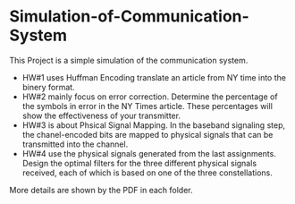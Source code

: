 # Simulation-of-Communication-System
This Project is a simple simulation of the communication system.
- HW#1 uses Huffman Encoding translate an article from NY time into the binery format.
- HW#2 mainly focus on error correction. Determine the percentage of the symbols in error in the NY Times article. These percentages will show the effectiveness of your transmitter. 
- HW#3 is about Phsical Signal Mapping. In the baseband signaling step, the chanel-encoded bits are mapped to physical signals that can be transmitted into the channel.
- HW#4 use the physical signals generated from the last assignments.  Design the optimal filters for the three different physical signals received, each of which is based on one of the three constellations. 

More details are shown by the PDF in each folder.
